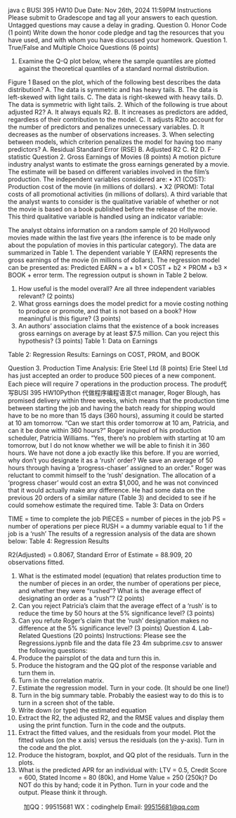 java c
BUSI 395 HW10
Due Date: Nov 26th, 2024 11:59PM
Instructions
Please submit to Gradescope and tag all your answers to each question. Untagged questions may cause a delay in grading.
Question 0. Honor Code (1 point)
Write down the honor code pledge and tag the resources that you have used, and with whom you have discussed your homework.
Question 1. True/False and Multiple Choice Questions (6 points)
1. Examine the Q-Q plot below, where the sample quantiles are plotted against the theoretical quantiles of a standard normal distribution.

Figure 1
Based on the plot, which of the following best describes the data distribution?
A. The data is symmetric and has heavy tails.
B. The data is left-skewed with light tails.
C. The data is right-skewed with heavy tails.
D. The data is symmetric with light tails.
2. Which of the following is true about adjusted R2?
A. It always equals R2.
B. It increases as predictors are added, regardless of their contribution to the model.
C. It adjusts R2to account for the number of predictors and penalizes unnecessary variables.
D. It decreases as the number of observations increases.
3. When selecting between models, which criterion penalizes the model for having too many predictors?
A. Residual Standard Error (RSE)
B. Adjusted R2
C. R2
D. F-statistic
Question 2. Gross Earnings of Movies (8 points)
A motion picture industry analyst wants to estimate the gross earnings generated by a movie. The estimate will be based on different variables involved in the film’s production. The independent variables considered are:
• X1 (COST): Production cost of the movie (in millions of dollars).
• X2 (PROM): Total costs of all promotional activities (in millions of dollars).
A third variable that the analyst wants to consider is the qualitative variable of whether or not the movie is based on a book published before the release of the movie. This third qualitative variable is handled using an indicator variable:

The analyst obtains information on a random sample of 20 Hollywood movies made within the last five years (the inference is to be made only about the population of movies in this particular category). The data are summarized in Table 1. The dependent variable Y (EARN) represents the gross earnings of the movie (in millions of dollars).
The regression model can be presented as:
Predicted EARN = a + b1 × COST + b2 × PROM + b3 × BOOK + error term.
The regression output is shown in Table 2 below.
1. How useful is the model overall? Are all three independent variables relevant? (2 points)
2. What gross earnings does the model predict for a movie costing nothing to produce or promote, and that is not based on a book? How meaningful is this figure? (3 points)
3. An authors’ association claims that the existence of a book increases gross earnings on average by at least $7.5 million. Can you reject this hypothesis? (3 points)
Table 1: Data on Earnings

Table 2: Regression Results: Earnings on COST, PROM, and BOOK

Question 3. Production Time Analysis: Erie Steel Ltd (8 points)
Erie Steel Ltd has just accepted an order to produce 500 pieces of a new component. Each piece will require 7 operations in the production process. The produ代 写BUSI 395 HW10Python
代做程序编程语言ct manager, Roger Blough, has promised delivery within three weeks, which means that the production time between starting the job and having the batch ready for shipping would have to be no more than 15 days (360 hours), assuming it could be started at 10 am tomorrow.
“Can we start this order tomorrow at 10 am, Patricia, and can it be done within 360 hours?” Roger inquired of his production scheduler, Patricia Williams.
“Yes, there’s no problem with starting at 10 am tomorrow, but I do not know whether we will be able to finish it in 360 hours. We have not done a job exactly like this before. If you are worried, why don’t you designate it as a ‘rush’ order? We save an average of 50 hours through having a ‘progress-chaser’ assigned to an order.”
Roger was reluctant to commit himself to the ‘rush’ designation. The allocation of a ‘progress chaser’ would cost an extra $1,000, and he was not convinced that it would actually make any difference. He had some data on the previous 20 orders of a similar nature (Table 3) and decided to see if he could somehow estimate the required time.
Table 3: Data on Orders

TIME = time to complete the job
PIECES = number of pieces in the job
PS = number of operations per piece
RUSH = a dummy variable equal to 1 if the job is a ‘rush’
The results of a regression analysis of the data are shown below:
Table 4: Regression Results

R2(Adjusted) = 0.8067, Standard Error of Estimate = 88.909, 20 observations fitted.
1. What is the estimated model (equation) that relates production time to the number of pieces in an order, the number of operations per piece, and whether they were “rushed”? What is the average effect of designating an order as a “rush”? (2 points)
2. Can you reject Patricia’s claim that the average effect of a ‘rush’ is to reduce the time by 50 hours at the 5% significance level? (3 points)
3. Can you refute Roger’s claim that the ‘rush’ designation makes no difference at the 5% significance level? (3 points)
Question 4. Lab-Related Questions (20 points)
Instructions: Please see the Regressions.iypnb file and the data file 23 4m subprime.csv to answer the following questions:
1. Produce the pairsplot of the data and turn this in.
2. Produce the histogram and the QQ plot of the response variable and turn them in.
3. Turn in the correlation matrix.
4. Estimate the regression model. Turn in your code. (It should be one line!)
5. Turn in the big summary table. Probably the easiest way to do this is to turn in a screen shot of the table.
6. Write down (or type) the estimated equation
7. Extract the R2, the adjusted R2, and the RMSE values and display them using the print function. Turn in the code and the outputs.
8. Extract the fitted values, and the residuals from your model. Plot the fitted values (on the x axis) versus the residuals (on the y-axis). Turn in the code and the plot.
9. Produce the histogram, boxplot, and QQ plot of the residuals. Turn in the plots.
10. What is the predicted APR for an individual with: LTV = 0.5, Credit Score = 600, Stated Income = 80 (80k), and Home Value = 250 (250k)? Do NOT do this by hand; code it in Python. Turn in your code and the output. Please think it through.



         
加QQ：99515681  WX：codinghelp  Email: 99515681@qq.com
